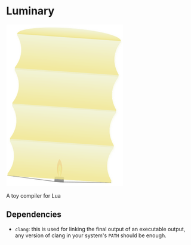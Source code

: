 # Luminary

![an animated luminary](./Luminary%20Logo.svg)

A toy compiler for Lua

## Dependencies

- `clang`: this is used for linking the final output of an executable output, any version of clang
  in your system's `PATH` should be enough.
